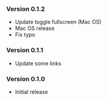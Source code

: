 ### Version 0.1.2

- Update toggle fullscreen (Mac OS)
- Mac OS release
- Fix typo

### Version 0.1.1

- Update some links

### Version 0.1.0

- Initial release